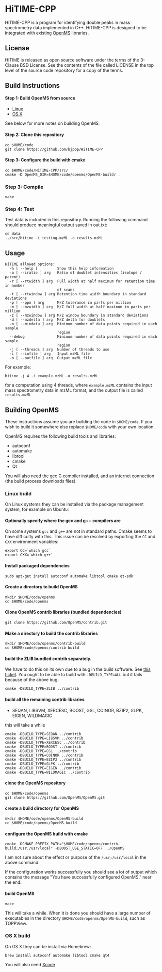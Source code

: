 # HiTIME-CPP

HiTIME-CPP is a program for identifying double peaks in mass spectrometry
data implemented in C++. HiTIME-CPP is designed to be integrated with 
existing [OpenMS](http://open-ms.sourceforge.net/) libraries. 

## License

HiTIME is released as open source software under the terms of the 3-Clause BSD License.
See the contents of the file called LICENSE in the top level of the source
code repository for a copy of the terms.

## Build Instructions

#### Step 1: Build OpenMS from source

- [Linux](http://ftp.mi.fu-berlin.de/pub/OpenMS/release-documentation/html/install_linux.html)
- [OS X](http://ftp.mi.fu-berlin.de/pub/OpenMS/release-documentation/html/install_mac.html)

See below for more notes on building OpenMS.

#### Step 2: Clone this repository

```
cd $HOME/code
git clone https://github.com/bjpop/HiTIME-CPP
```

#### Step 3: Configure the build with cmake

```
cd $HOME/code/HiTIME-CPP/src/
cmake -D OpenMS_DIR=$HOME/code/openms/OpenMS-build/ .
```

### Step 3: Compile

```
make
```

### Step 4: Test

Test data is included in this repository. Running the following command
should produce meaningful output saved in out.txt:

```
cd data
../src/hitime -i testing.mzML -o results.mzML
```

## Usage

```
HiTIME allowed options:
  -h [ --help ]         Show this help information
  -a [ --iratio ] arg   Ratio of doublet intensities (isotope / parent)
  -r [ --rtwidth ] arg  Full width at half maximum for retention time in number
                        of scans
  -t [ --rtwindow ] arg Retention time width boundary in standard deviations
  -p [ --ppm ] arg      M/Z tolerance in parts per million
  -m [ --mzwidth ] arg  M/Z full width at half maximum in parts per million
  -z [ --mzwindow ] arg M/Z window boundary in standard deviations
  -d [ --mzdelta ] arg  M/Z delta for doublets
  -n [ --mindata ] arg  Minimum number of data points required in each sample 
                        region
  --debug               Minimum number of data points required in each sample 
                        region
  -j [ --threads ] arg  Number of threads to use
  -i [ --infile ] arg   Input mzML file
  -o [ --outfile ] arg  Output mzML file
```

For example:

```
hitime -j 4 -i example.mzML -o results.mzML 
```

for a computation using 4 threads, where `example.mzML` contains the input mass spectrometry data in mzML format, and the output file is called `results.mzML`

## Building OpenMS

These instructions assume you are building the code in `$HOME/code`. If you wish to build it somewhere else replace 
`$HOME/code` with your own location.

OpenMS requires the following build tools and libraries:

 - autoconf
 - automake
 - libtool
 - cmake
 - Qt

You will also need the gcc C compiler installed, and an internet connection (the build process downloads files).

### Linux build 
 
On Linux systems they can be installed via the package management system, for example on Ubuntu:

#### Optionally specify where the gcc and g++ compilers are

On some systems `gcc` and `g++` are not in standard paths. Cmake seems to have difficulty with this.
This issue can be resolved by exporting the `CC` and `CXX` environment variables:

```
export CC=`which gcc`
export CXX=`which g++`
```

#### Install packaged dependencies

```
sudo apt-get install autoconf automake libtool cmake qt-sdk 
```

#### Create a directory to build OpenMS

```
mkdir $HOME/code/openms
cd $HOME/code/openms
```

#### Clone OpenMS contrib libraries (bundled dependencies)

```
git clone https://github.com/OpenMS/contrib.git
```

#### Make a directory to build the contrib libraries

```
mkdir $HOME/code/openms/contrib-build
cd $HOME/code/openms/contrib-build
```

#### build the ZLIB bundled contrib separately.

We have to do this on its own due to a bug in the build software. See [this ticket](https://github.com/OpenMS/contrib/issues/5).
You ought to be able to build with `-DBUILD_TYPE=ALL` but it fails because of the above bug. 

```
cmake -DBUILD_TYPE=ZLIB ../contrib
```

#### build all the remaining contrib libraries

 - SEQAN, LIBSVM, XERCESC, BOOST, GSL, COINOR, BZIP2, GLPK, EIGEN, WILDMAGIC

this will take a while

```
cmake -DBUILD_TYPE=SEQAN ../contrib
cmake -DBUILD_TYPE=LIBSVM ../contrib
cmake -DBUILD_TYPE=XERCESC ../contrib
cmake -DBUILD_TYPE=BOOST ../contrib
cmake -DBUILD_TYPE=GSL ../contrib
cmake -DBUILD_TYPE=COINOR ../contrib
cmake -DBUILD_TYPE=BZIP2 ../contrib
cmake -DBUILD_TYPE=GLPK ../contrib
cmake -DBUILD_TYPE=EIGEN ../contrib
cmake -DBUILD_TYPE=WILDMAGIC ../contrib
```

#### clone the OpenMS repository

```
cd $HOME/code/openms
git clone https://github.com/OpenMS/OpenMS.git
```

#### create a build directory for OpenMS

```
mkdir $HOME/code/openms/OpenMS-build
cd $HOME/code/openms/OpenMS-build
```

#### configure the OpenMS build with cmake


```
cmake -DCMAKE_PREFIX_PATH="$HOME/code/openms/contrib-build;/usr;/usr/local" -DBOOST_USE_STATIC=OFF ../OpenMS
```

I am not sure about the effect or purpose of the `/usr;/usr/local` in the above command.

If the configuration works successfully you should see a lot of output which contains the message "You have successfully configured OpenMS." near the end.


#### build OpenMS


```
make
```

This will take a while. When it is done you should have a large number of executables in the directory `$HOME/code/openms/OpenMS-build`, such as TOPPView. 

### OS X build

On OS X they can be install via Homebrew:

```
brew install autoconf automake libtool cmake qt4
```

You will also need [Xcode](https://developer.apple.com/xcode/)
